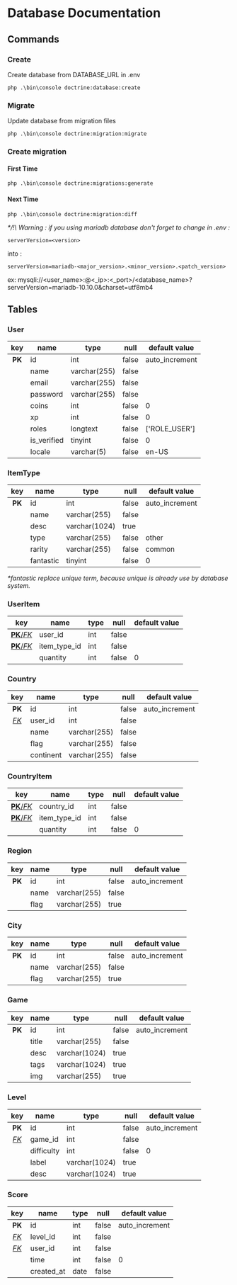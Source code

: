 # Database Documentation

## Commands
### Create
Create database from DATABASE_URL in .env
```shell
php .\bin\console doctrine:database:create
```

### Migrate
Update database from migration files
```shell
php .\bin\console doctrine:migration:migrate
```
### Create migration

#### First Time
```shell
php .\bin\console doctrine:migrations:generate
```

#### Next Time
```shell
php .\bin\console doctrine:migration:diff
```

_\*/!\\ Warning : if you using mariadb database don't forget to change in .env :_
```
serverVersion=<version>
```
into :
```
serverVersion=mariadb-<major_version>.<minor_version>.<patch_version>
```
ex: mysqli://<user_name>:@<_ip>:<_port>/<database_name>?serverVersion=mariadb-10.10.0&charset=utf8mb4


## Tables

### User

| **key** | **name**    | **type**     | **null** | **default value** |
|:-------:|-------------|--------------|----------|-------------------|
| **PK**  | id          | int          | false    | auto_increment    |
|         | name        | varchar(255) | false    |                   |
|         | email       | varchar(255) | false    |                   |
|         | password    | varchar(255) | false    |                   |
|         | coins       | int          | false    | 0                 |
|         | xp          | int          | false    | 0                 |
|         | roles       | longtext     | false    | ['ROLE_USER']     |
|         | is_verified | tinyint      | false    | 0                 |
|         | locale      | varchar(5)   | false    | en-US             |

### ItemType

| **key** | **name**  | **type**      | **null** | **default value** |
|:-------:|-----------|---------------|----------|-------------------|
| **PK**  | id        | int           | false    | auto_increment    |
|         | name      | varchar(255)  | false    |                   |
|         | desc      | varchar(1024) | true     |                   |
|         | type      | varchar(255)  | false    | other             |
|         | rarity    | varchar(255)  | false    | common            |
|         | fantastic | tinyint       | false    | 0                 |

_\*fantastic replace unique term, because unique is already use by database system._

### UserItem

|         **key**          | **name**     | **type** | **null** | **default value** |
|:------------------------:|--------------|----------|----------|-------------------|
|   [**PK**/_FK_](#user)   | user_id      | int      | false    |                   |
| [**PK**/_FK_](#itemtype) | item_type_id | int      | false    |                   |
|                          | quantity     | int      | false    | 0                 |

### Country

|    **key**    | **name**  | **type**     | **null** | **default value** |
|:-------------:|-----------|--------------|----------|-------------------|
|    **PK**     | id        | int          | false    | auto_increment    |
| [_FK_](#user) | user_id   | int          | false    |                   |
|               | name      | varchar(255) | false    |                   |
|               | flag      | varchar(255) | false    |                   |
|               | continent | varchar(255) | false    |                   |

### CountryItem

|         **key**          | **name**     | **type** | **null** | **default value** |
|:------------------------:|--------------|----------|----------|-------------------|
| [**PK**/_FK_](#country)  | country_id   | int      | false    |                   |
| [**PK**/_FK_](#itemtype) | item_type_id | int      | false    |                   |
|                          | quantity     | int      | false    | 0                 |

### Region

| **key** | **name** | **type**     | **null** | **default value** |
|:-------:|----------|--------------|----------|-------------------|
| **PK**  | id       | int          | false    | auto_increment    |
|         | name     | varchar(255) | false    |                   |
|         | flag     | varchar(255) | true     |                   |

### City

| **key** | **name** | **type**     | **null** | **default value** |
|:-------:|----------|--------------|----------|-------------------|
| **PK**  | id       | int          | false    | auto_increment    |
|         | name     | varchar(255) | false    |                   |
|         | flag     | varchar(255) | true     |                   |

### Game

| **key** | **name** | **type**      | **null** | **default value** |
|:-------:|----------|---------------|----------|-------------------|
| **PK**  | id       | int           | false    | auto_increment    |
|         | title    | varchar(255)  | false    |                   |
|         | desc     | varchar(1024) | true     |                   |
|         | tags     | varchar(1024) | true     |                   |
|         | img      | varchar(255)  | true     |                   |

### Level

|    **key**    | **name**   | **type**      | **null** | **default value** |
|:-------------:|------------|---------------|----------|-------------------|
|    **PK**     | id         | int           | false    | auto_increment    |
| [_FK_](#game) | game_id    | int           | false    |                   |
|               | difficulty | int           | false    | 0                 |
|               | label      | varchar(1024) | true     |                   |
|               | desc       | varchar(1024) | true     |                   |

### Score

|    **key**     | **name**   | **type** | **null** | **default value** |
|:--------------:|------------|----------|----------|-------------------|
|     **PK**     | id         | int      | false    | auto_increment    |
| [_FK_](#level) | level_id   | int      | false    |                   |
| [_FK_](#user)  | user_id    | int      | false    |                   |
|                | time       | int      | false    | 0                 |
|                | created_at | date     | false    |                   |

